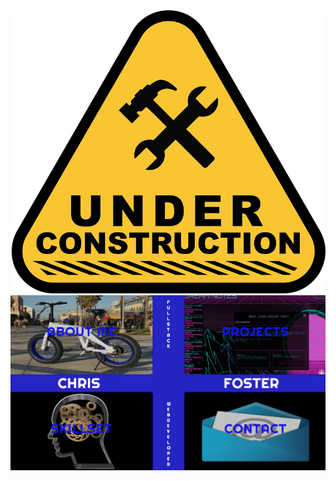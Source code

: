 <html background="black">
<img src='./readmefiles/construction.png'>
<img src='./readmefiles/screenshot.png'>
</html>
